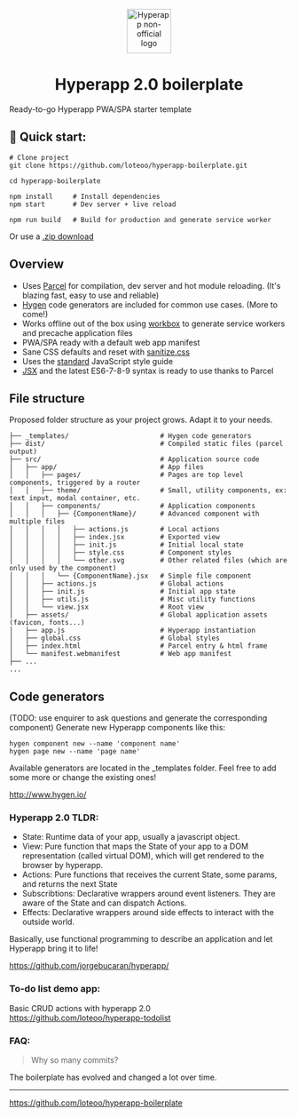 <p align="center">
  <a href="https://github.com/jorgebucaran/hyperapp">
    <img alt="Hyperapp non-official logo" src="https://raw.githubusercontent.com/loteoo/hyperapp-boilerplate/master/src/assets/icon-180x180.png" width="80" />
  </a>
</p>
<h1 align="center">
  Hyperapp 2.0 boilerplate
</h1>

Ready-to-go Hyperapp PWA/SPA starter template  


## 🚀 Quick start: 
```
# Clone project
git clone https://github.com/loteoo/hyperapp-boilerplate.git

cd hyperapp-boilerplate

npm install     # Install dependencies
npm start       # Dev server + live reload
```

```
npm run build   # Build for production and generate service worker
```
Or use a [.zip download](https://github.com/loteoo/hyperapp-boilerplate/archive/master.zip)

 
## Overview
- Uses [Parcel](https://parceljs.org/) for compilation, dev server and hot module reloading.  (It's  blazing fast, easy to use and reliable)
- [Hygen](https://www.hygen.io/) code generators are included for common use cases. (More to come!)  
- Works offline out of the box using [workbox](https://developers.google.com/web/tools/workbox/) to generate service workers and precache application files
- PWA/SPA ready with a default web app manifest
- Sane CSS defaults and reset with [sanitize.css](https://csstools.github.io/sanitize.css/)
- Uses the [standard](https://standardjs.com/) JavaScript style guide  
- [JSX](https://reactjs.org/docs/introducing-jsx.html) and the latest ES6-7-8-9 syntax is ready to use thanks to Parcel  


## File structure
Proposed folder structure as your project grows. Adapt it to your needs.  

```
├── _templates/                       # Hygen code generators
├── dist/                             # Compiled static files (parcel output)
├── src/                              # Application source code
│   ├── app/                          # App files
│   │   ├── pages/                    # Pages are top level components, triggered by a router
│   │   ├── theme/                    # Small, utility components, ex: text input, modal container, etc.
│   │   ├── components/               # Application components
│   │   │   ├── {ComponentName}/      # Advanced component with multiple files
│   │   │   │   ├── actions.js        # Local actions
│   │   │   │   ├── index.jsx         # Exported view
│   │   │   │   ├── init.js           # Initial local state
│   │   │   │   ├── style.css         # Component styles
│   │   │   │   └── other.svg         # Other related files (which are only used by the component)
│   │   │   └── {ComponentName}.jsx   # Simple file component
│   │   ├── actions.js                # Global actions
│   │   ├── init.js                   # Initial app state
│   │   ├── utils.js                  # Misc utility functions
│   │   └── view.jsx                  # Root view
│   ├── assets/                       # Global application assets (favicon, fonts...)
│   ├── app.js                        # Hyperapp instantiation
│   ├── global.css                    # Global styles
│   ├── index.html                    # Parcel entry & html frame
│   └── manifest.webmanifest          # Web app manifest
├── ...
...
```




## Code generators
(TODO: use enquirer to ask questions and generate the corresponding component)
Generate new Hyperapp components like this:
```
hygen component new --name 'component name'
hygen page new --name 'page name'
```
Available generators are located in the _templates folder. Feel free to add some more or change the existing ones!

 
http://www.hygen.io/





### Hyperapp 2.0 TLDR:

- State: Runtime data of your app, usually a javascript object.  
- View: Pure function that maps the State of your app to a DOM representation (called virtual DOM), which will get rendered to the browser by hyperapp.  
- Actions: Pure functions that receives the current State, some params, and returns the next State  
- Subscribtions: Declarative wrappers around event listeners. They are aware of the State and can dispatch Actions.  
- Effects: Declarative wrappers around side effects to interact with the outside world.  

Basically, use functional programming to describe an application and let Hyperapp bring it to life!  

https://github.com/jorgebucaran/hyperapp/




### To-do list demo app:
Basic CRUD actions with hyperapp 2.0  
https://github.com/loteoo/hyperapp-todolist


### FAQ:

> Why so many commits?  

The boilerplate has evolved and changed a lot over time.


---  


https://github.com/loteoo/hyperapp-boilerplate

